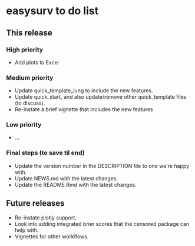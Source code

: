 # easysurv to do list

## This release

### High priority
* Add plots to Excel

### Medium priority
* Update quick_template_lung to include the new features.
* Update quick_start, and also update/remove other quick_template files 
(to discuss).
* Re-instate a brief vignette that includes the new features


### Low priority
* ...

### Final steps (to save til end)
* Update the version number in the DESCRIPTION file to one we're happy with.
* Update NEWS.md with the latest changes.
* Update the README.Rmd with the latest changes.



## Future releases

* Re-instate plotly support.
* Look into adding integrated brier scores that the censored package can help 
with.
* Vignettes for other workflows.

